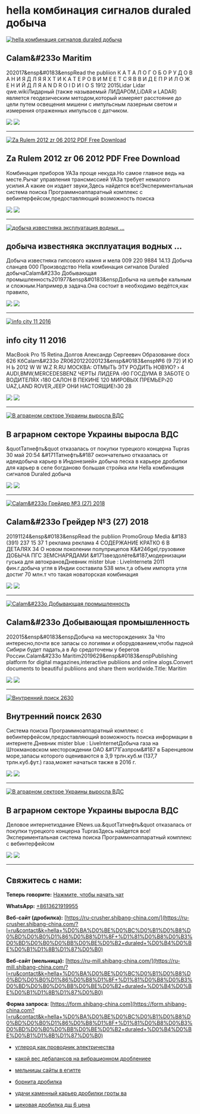 # hella комбинация сигналов duraled добыча

<a href="https://swt.shibang-china.com/?n=lxq&l=ru&img&k=hella+%D0%BA%D0%BE%D0%BC%D0%B1%D0%B8%D0%BD%D0%B0%D1%86%D0%B8%D1%8F+%D1%81%D0%B8%D0%B3%D0%BD%D0%B0%D0%BB%D0%BE%D0%B2+duraled+%D0%B4%D0%BE%D0%B1%D1%8B%D1%87%D0%B0" target="_blank">![hella комбинация сигналов duraled добыча](http://static.shibang-china.com/all-800x300/1003.jpg)</a>

## Calam&#233o Maritim
202017&ensp&#0183&enspRead the publiion К А Т А Л О Г О Б О Р У Д О В А Н И Я Д Л Я Я Х Т И К А Т Е Р О В И М Е Е Т С Я В В И Д Е П Р И Л О Ж Е Н И Й Д Л Я A N D R O I D И I O S 1912 2015Lidar Lidar qwe.wikiЛидарный (также называемый ЛИДАРОМ,LiDAR и LADAR) является геодезическим методом,который измеряет расстояние до цели путем освещения мишени с импульсным лазерным светом и измерения отраженных импульсов с датчиком.


<a href="https://whatsapp.shibangsoft.com/WhatsApp.php" target="_blank" title="WhatsApp">![](http://static.shibang-china.com/icon/whatsapp.png)</a> <a href="https://swt.shibang-china.com/?n=lxq&l=ru&icon&k=hella+%D0%BA%D0%BE%D0%BC%D0%B1%D0%B8%D0%BD%D0%B0%D1%86%D0%B8%D1%8F+%D1%81%D0%B8%D0%B3%D0%BD%D0%B0%D0%BB%D0%BE%D0%B2+duraled+%D0%B4%D0%BE%D0%B1%D1%8B%D1%87%D0%B0" target="_blank">![](http://static.shibang-china.com/icon/chat-ru.png)</a>

---

<a href="https://swt.shibang-china.com/?n=lxq&l=ru&img&k=hella+%D0%BA%D0%BE%D0%BC%D0%B1%D0%B8%D0%BD%D0%B0%D1%86%D0%B8%D1%8F+%D1%81%D0%B8%D0%B3%D0%BD%D0%B0%D0%BB%D0%BE%D0%B2+duraled+%D0%B4%D0%BE%D0%B1%D1%8B%D1%87%D0%B0" target="_blank">![Za Rulem 2012 zr 06 2012 PDF Free Download](http://static.shibang-china.com/all-800x300/1333.jpg)</a>

## Za Rulem 2012 zr 06 2012 PDF Free Download
Комбинация приборов УАЗа проще некуда.Но самое главное ведь на месте.Рычаг управления трансмиссией УАЗа требует немалого усилия.А какие он издает звуки,Здесь найдется все!Экспериментальная система поиска Программноаппаратный комплекс с вебинтерфейсом,предоставляющий возможность поиска


<a href="https://whatsapp.shibangsoft.com/WhatsApp.php" target="_blank" title="WhatsApp">![](http://static.shibang-china.com/icon/whatsapp.png)</a> <a href="https://swt.shibang-china.com/?n=lxq&l=ru&icon&k=hella+%D0%BA%D0%BE%D0%BC%D0%B1%D0%B8%D0%BD%D0%B0%D1%86%D0%B8%D1%8F+%D1%81%D0%B8%D0%B3%D0%BD%D0%B0%D0%BB%D0%BE%D0%B2+duraled+%D0%B4%D0%BE%D0%B1%D1%8B%D1%87%D0%B0" target="_blank">![](http://static.shibang-china.com/icon/chat-ru.png)</a>

---

<a href="https://swt.shibang-china.com/?n=lxq&l=ru&img&k=hella+%D0%BA%D0%BE%D0%BC%D0%B1%D0%B8%D0%BD%D0%B0%D1%86%D0%B8%D1%8F+%D1%81%D0%B8%D0%B3%D0%BD%D0%B0%D0%BB%D0%BE%D0%B2+duraled+%D0%B4%D0%BE%D0%B1%D1%8B%D1%87%D0%B0" target="_blank">![добыча известняка эксплуатация водных …](http://static.shibang-china.com/all-800x300/698.jpg)</a>

## добыча известняка эксплуатация водных …
Добыча известняка гипсового камня и мела 009 220 9884 14.13 Добыча сланцев 000 Производство Hella комбинация сигналов Duraled добычаCalam&#233o Добывающая промышленность201977&ensp&#0183&enspДобыча на шельфе кальным и сложным.Например,в задача.Она состоит в необходимо ведётся,как правило,


<a href="https://whatsapp.shibangsoft.com/WhatsApp.php" target="_blank" title="WhatsApp">![](http://static.shibang-china.com/icon/whatsapp.png)</a> <a href="https://swt.shibang-china.com/?n=lxq&l=ru&icon&k=hella+%D0%BA%D0%BE%D0%BC%D0%B1%D0%B8%D0%BD%D0%B0%D1%86%D0%B8%D1%8F+%D1%81%D0%B8%D0%B3%D0%BD%D0%B0%D0%BB%D0%BE%D0%B2+duraled+%D0%B4%D0%BE%D0%B1%D1%8B%D1%87%D0%B0" target="_blank">![](http://static.shibang-china.com/icon/chat-ru.png)</a>

---

<a href="https://swt.shibang-china.com/?n=lxq&l=ru&img&k=hella+%D0%BA%D0%BE%D0%BC%D0%B1%D0%B8%D0%BD%D0%B0%D1%86%D0%B8%D1%8F+%D1%81%D0%B8%D0%B3%D0%BD%D0%B0%D0%BB%D0%BE%D0%B2+duraled+%D0%B4%D0%BE%D0%B1%D1%8B%D1%87%D0%B0" target="_blank">![info city 11 2016](http://static.shibang-china.com/all-800x300/259.jpg)</a>

## info city 11 2016
MacBook Pro 15 Retina.Долгов Александр Сергеевич Образование docx 626 КбCalam&#233o ZR0620122020123&ensp&#0183&ensp№6 (9 72) И Ю Н Ь 2012 W W W.Z R.RU МОСКВА: ОТМЫТЬ ЭТУ РОДИТЬ НОВУЮ? › 4 AUDI,BMW,MERCEDESBENZ ЧЕРТЫ ЛИДЕРА ›90 ГОСДУМА В ЗАБОТЕ О ВОДИТЕЛЯХ ›180 САЛОН В ПЕКИНЕ 120 МИРОВЫХ ПРЕМЬЕР›20 UAZ,LAND ROVER,JEEP ОНИ НАСТОЯЩИЕ!›30 28


<a href="https://whatsapp.shibangsoft.com/WhatsApp.php" target="_blank" title="WhatsApp">![](http://static.shibang-china.com/icon/whatsapp.png)</a> <a href="https://swt.shibang-china.com/?n=lxq&l=ru&icon&k=hella+%D0%BA%D0%BE%D0%BC%D0%B1%D0%B8%D0%BD%D0%B0%D1%86%D0%B8%D1%8F+%D1%81%D0%B8%D0%B3%D0%BD%D0%B0%D0%BB%D0%BE%D0%B2+duraled+%D0%B4%D0%BE%D0%B1%D1%8B%D1%87%D0%B0" target="_blank">![](http://static.shibang-china.com/icon/chat-ru.png)</a>

---

<a href="https://swt.shibang-china.com/?n=lxq&l=ru&img&k=hella+%D0%BA%D0%BE%D0%BC%D0%B1%D0%B8%D0%BD%D0%B0%D1%86%D0%B8%D1%8F+%D1%81%D0%B8%D0%B3%D0%BD%D0%B0%D0%BB%D0%BE%D0%B2+duraled+%D0%B4%D0%BE%D0%B1%D1%8B%D1%87%D0%B0" target="_blank">![В аграрном секторе Украины выросла ВДС](http://static.shibang-china.com/all-800x300/1394.jpg)</a>

## В аграрном секторе Украины выросла ВДС
&quotТатнефть&quot отказалась от покупки турецкого концерна Tupras 30 май 20:54 &#171Татнефть&#187 окончательно отказалась от идеидобыча карьер в Индонезией» добыча песка в карьере дробилки для карьер в селе богданово большая стройка или Hella комбинация сигналов Duraled добыча


<a href="https://whatsapp.shibangsoft.com/WhatsApp.php" target="_blank" title="WhatsApp">![](http://static.shibang-china.com/icon/whatsapp.png)</a> <a href="https://swt.shibang-china.com/?n=lxq&l=ru&icon&k=hella+%D0%BA%D0%BE%D0%BC%D0%B1%D0%B8%D0%BD%D0%B0%D1%86%D0%B8%D1%8F+%D1%81%D0%B8%D0%B3%D0%BD%D0%B0%D0%BB%D0%BE%D0%B2+duraled+%D0%B4%D0%BE%D0%B1%D1%8B%D1%87%D0%B0" target="_blank">![](http://static.shibang-china.com/icon/chat-ru.png)</a>

---

<a href="https://swt.shibang-china.com/?n=lxq&l=ru&img&k=hella+%D0%BA%D0%BE%D0%BC%D0%B1%D0%B8%D0%BD%D0%B0%D1%86%D0%B8%D1%8F+%D1%81%D0%B8%D0%B3%D0%BD%D0%B0%D0%BB%D0%BE%D0%B2+duraled+%D0%B4%D0%BE%D0%B1%D1%8B%D1%87%D0%B0" target="_blank">![Calam&#233o Грейдер №3 (27) 2018](http://static.shibang-china.com/all-800x300/514.jpg)</a>

## Calam&#233o Грейдер №3 (27) 2018
20191124&ensp&#0183&enspRead the publiion PromoGroup Media &#183 (391) 237 15 37 1 реклама реклама 4 СОДЕРЖАНИЕ КРАТКО 6 В ДЕТАЛЯХ 34 О новом поколении полуприцепов K&#246gel,грузовике ДОБЫЧА ПГС ЗЕМСНАРЯДАМИ &#171звездолёте&#187,модернизации гуська для автокрановДневник mister blue : LiveInternetв 2011 фин.г.добыча угля в Индии составила 538 млн.т,а объем импорта угля достиг 70 млн.т что такая новаторская комбинация


<a href="https://whatsapp.shibangsoft.com/WhatsApp.php" target="_blank" title="WhatsApp">![](http://static.shibang-china.com/icon/whatsapp.png)</a> <a href="https://swt.shibang-china.com/?n=lxq&l=ru&icon&k=hella+%D0%BA%D0%BE%D0%BC%D0%B1%D0%B8%D0%BD%D0%B0%D1%86%D0%B8%D1%8F+%D1%81%D0%B8%D0%B3%D0%BD%D0%B0%D0%BB%D0%BE%D0%B2+duraled+%D0%B4%D0%BE%D0%B1%D1%8B%D1%87%D0%B0" target="_blank">![](http://static.shibang-china.com/icon/chat-ru.png)</a>

---

<a href="https://swt.shibang-china.com/?n=lxq&l=ru&img&k=hella+%D0%BA%D0%BE%D0%BC%D0%B1%D0%B8%D0%BD%D0%B0%D1%86%D0%B8%D1%8F+%D1%81%D0%B8%D0%B3%D0%BD%D0%B0%D0%BB%D0%BE%D0%B2+duraled+%D0%B4%D0%BE%D0%B1%D1%8B%D1%87%D0%B0" target="_blank">![Calam&#233o Добывающая промышленность](http://static.shibang-china.com/all-800x300/1146.jpg)</a>

## Calam&#233o Добывающая промышленность
202015&ensp&#0183&enspДобыча на месторождениях За Что интересно,почти все запасы со логиями и оборудованием,чтобы падной Сибири будет падать,а в Ар средоточены у берегов России.Calam&#233o Maritim2019629&ensp&#0183&enspPublishing platform for digital magazines,interactive publiions and online alogs.Convert documents to beautiful publiions and share them worldwide.Title: Maritim


<a href="https://whatsapp.shibangsoft.com/WhatsApp.php" target="_blank" title="WhatsApp">![](http://static.shibang-china.com/icon/whatsapp.png)</a> <a href="https://swt.shibang-china.com/?n=lxq&l=ru&icon&k=hella+%D0%BA%D0%BE%D0%BC%D0%B1%D0%B8%D0%BD%D0%B0%D1%86%D0%B8%D1%8F+%D1%81%D0%B8%D0%B3%D0%BD%D0%B0%D0%BB%D0%BE%D0%B2+duraled+%D0%B4%D0%BE%D0%B1%D1%8B%D1%87%D0%B0" target="_blank">![](http://static.shibang-china.com/icon/chat-ru.png)</a>

---

<a href="https://swt.shibang-china.com/?n=lxq&l=ru&img&k=hella+%D0%BA%D0%BE%D0%BC%D0%B1%D0%B8%D0%BD%D0%B0%D1%86%D0%B8%D1%8F+%D1%81%D0%B8%D0%B3%D0%BD%D0%B0%D0%BB%D0%BE%D0%B2+duraled+%D0%B4%D0%BE%D0%B1%D1%8B%D1%87%D0%B0" target="_blank">![Внутренний поиск 2630](http://static.shibang-china.com/all-800x300/527.jpg)</a>

## Внутренний поиск 2630
Cистема поиска Программноаппаратный комплекс с вебинтерфейсом,предоставляющий возможность поиска информации в интернете.Дневник mister blue : LiveInternetДобыча газа на Штокмановском месторождении ОАО &#171Газпром&#187 в Баренцевом море,запасы которого оцениваются в 3,9 трлн.куб.м (137,7 трлн.куб.фут.) газа,может начаться также в 2016 г.


<a href="https://whatsapp.shibangsoft.com/WhatsApp.php" target="_blank" title="WhatsApp">![](http://static.shibang-china.com/icon/whatsapp.png)</a> <a href="https://swt.shibang-china.com/?n=lxq&l=ru&icon&k=hella+%D0%BA%D0%BE%D0%BC%D0%B1%D0%B8%D0%BD%D0%B0%D1%86%D0%B8%D1%8F+%D1%81%D0%B8%D0%B3%D0%BD%D0%B0%D0%BB%D0%BE%D0%B2+duraled+%D0%B4%D0%BE%D0%B1%D1%8B%D1%87%D0%B0" target="_blank">![](http://static.shibang-china.com/icon/chat-ru.png)</a>

---

<a href="https://swt.shibang-china.com/?n=lxq&l=ru&img&k=hella+%D0%BA%D0%BE%D0%BC%D0%B1%D0%B8%D0%BD%D0%B0%D1%86%D0%B8%D1%8F+%D1%81%D0%B8%D0%B3%D0%BD%D0%B0%D0%BB%D0%BE%D0%B2+duraled+%D0%B4%D0%BE%D0%B1%D1%8B%D1%87%D0%B0" target="_blank">![В аграрном секторе Украины выросла ВДС](http://static.shibang-china.com/all-800x300/914.jpg)</a>

## В аграрном секторе Украины выросла ВДС
Деловое интернетиздание ENews.ua.&quotТатнефть&quot отказалась от покупки турецкого концерна TuprasЗдесь найдется все!Экспериментальная система поиска Программноаппаратный комплекс с вебинтерфейсом


<a href="https://whatsapp.shibangsoft.com/WhatsApp.php" target="_blank" title="WhatsApp">![](http://static.shibang-china.com/icon/whatsapp.png)</a> <a href="https://swt.shibang-china.com/?l=ru&icon&k=hella+%D0%BA%D0%BE%D0%BC%D0%B1%D0%B8%D0%BD%D0%B0%D1%86%D0%B8%D1%8F+%D1%81%D0%B8%D0%B3%D0%BD%D0%B0%D0%BB%D0%BE%D0%B2+duraled+%D0%B4%D0%BE%D0%B1%D1%8B%D1%87%D0%B0" target="_blank">![](http://static.shibang-china.com/icon/chat-ru.png)</a>

---
## Свяжитесь с нами:

**Теперь говорите:** [Нажмите, чтобы начать чат](https://swt.shibang-china.com?l=ru&contact&k=hella+%D0%BA%D0%BE%D0%BC%D0%B1%D0%B8%D0%BD%D0%B0%D1%86%D0%B8%D1%8F+%D1%81%D0%B8%D0%B3%D0%BD%D0%B0%D0%BB%D0%BE%D0%B2+duraled+%D0%B4%D0%BE%D0%B1%D1%8B%D1%87%D0%B0)

**WhatsApp:**  [+8613621919955](https://whatsapp.shibangsoft.com/WhatsApp.php)

**Веб-сайт (дробилка):** [https://ru-crusher.shibang-china.com/](https://ru-crusher.shibang-china.com/?l=ru&contact&k=hella+%D0%BA%D0%BE%D0%BC%D0%B1%D0%B8%D0%BD%D0%B0%D1%86%D0%B8%D1%8F+%D1%81%D0%B8%D0%B3%D0%BD%D0%B0%D0%BB%D0%BE%D0%B2+duraled+%D0%B4%D0%BE%D0%B1%D1%8B%D1%87%D0%B0)

**Веб-сайт (мельница):** [https://ru-mill.shibang-china.com/](https://ru-mill.shibang-china.com/?l=ru&contact&k=hella+%D0%BA%D0%BE%D0%BC%D0%B1%D0%B8%D0%BD%D0%B0%D1%86%D0%B8%D1%8F+%D1%81%D0%B8%D0%B3%D0%BD%D0%B0%D0%BB%D0%BE%D0%B2+duraled+%D0%B4%D0%BE%D0%B1%D1%8B%D1%87%D0%B0)

**Форма запроса:** [https://form.shibang-china.com](https://form.shibang-china.com?l=ru&contact&k=hella+%D0%BA%D0%BE%D0%BC%D0%B1%D0%B8%D0%BD%D0%B0%D1%86%D0%B8%D1%8F+%D1%81%D0%B8%D0%B3%D0%BD%D0%B0%D0%BB%D0%BE%D0%B2+duraled+%D0%B4%D0%BE%D0%B1%D1%8B%D1%87%D0%B0)

* [углерод как проводник электричества](../51/%D1%83%D0%B3%D0%BB%D0%B5%D1%80%D0%BE%D0%B4%20%D0%BA%D0%B0%D0%BA%20%D0%BF%D1%80%D0%BE%D0%B2%D0%BE%D0%B4%D0%BD%D0%B8%D0%BA%20%D1%8D%D0%BB%D0%B5%D0%BA%D1%82%D1%80%D0%B8%D1%87%D0%B5%D1%81%D1%82%D0%B2%D0%B0.md)

* [какой вес дебалансов на вибрационном дроблениее](../55/%D0%BA%D0%B0%D0%BA%D0%BE%D0%B9%20%D0%B2%D0%B5%D1%81%20%D0%B4%D0%B5%D0%B1%D0%B0%D0%BB%D0%B0%D0%BD%D1%81%D0%BE%D0%B2%20%D0%BD%D0%B0%20%D0%B2%D0%B8%D0%B1%D1%80%D0%B0%D1%86%D0%B8%D0%BE%D0%BD%D0%BD%D0%BE%D0%BC%20%D0%B4%D1%80%D0%BE%D0%B1%D0%BB%D0%B5%D0%BD%D0%B8%D0%B5%D0%B5.md)

* [мельницы сайты в египте](../51/%D0%BC%D0%B5%D0%BB%D1%8C%D0%BD%D0%B8%D1%86%D1%8B%20%D1%81%D0%B0%D0%B9%D1%82%D1%8B%20%D0%B2%20%D0%B5%D0%B3%D0%B8%D0%BF%D1%82%D0%B5.md)

* [борнита дробилка](../53/%D0%B1%D0%BE%D1%80%D0%BD%D0%B8%D1%82%D0%B0%20%D0%B4%D1%80%D0%BE%D0%B1%D0%B8%D0%BB%D0%BA%D0%B0.md)

* [удачи каменный карьер дробилки гроты ва](../53/%D1%83%D0%B4%D0%B0%D1%87%D0%B8%20%D0%BA%D0%B0%D0%BC%D0%B5%D0%BD%D0%BD%D1%8B%D0%B9%20%D0%BA%D0%B0%D1%80%D1%8C%D0%B5%D1%80%20%D0%B4%D1%80%D0%BE%D0%B1%D0%B8%D0%BB%D0%BA%D0%B8%20%D0%B3%D1%80%D0%BE%D1%82%D1%8B%20%D0%B2%D0%B0.md)

* [щековая дробилка дщ 6 цена](../53/%D1%89%D0%B5%D0%BA%D0%BE%D0%B2%D0%B0%D1%8F%20%D0%B4%D1%80%D0%BE%D0%B1%D0%B8%D0%BB%D0%BA%D0%B0%20%D0%B4%D1%89%206%20%D1%86%D0%B5%D0%BD%D0%B0.md)